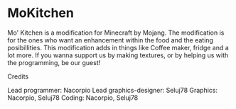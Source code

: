 MoKitchen
=========

Mo' Kitchen is a modification for Minecraft by Mojang. The modification is for the ones who want an enhancement within
the food and the eating posibillities. This modification adds in things like Coffee maker, fridge and a lot more.
If you wanna support us by making textures, or by helping us with the programming, be our guest!

Credits

Lead programmer: Nacorpio
Lead graphics-designer: Seluj78
Graphics: Nacorpio, Seluj78
Coding: Nacorpio, Seluj78
